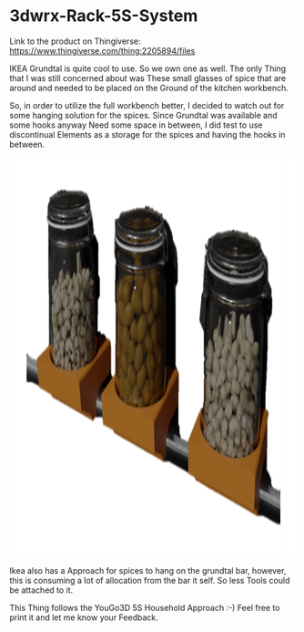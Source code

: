 # 3dwrx-Rack-5S-System


Link to the product on Thingiverse:
https://www.thingiverse.com/thing:2205894/files


IKEA Grundtal is quite cool to use. So we own one as well.
The only Thing that I was still concerned about was These small glasses of spice that are around and needed to be placed on the Ground of the kitchen workbench.

So, in order to utilize the full workbench better, I decided to watch out for some hanging solution for the spices. Since Grundtal was available and some hooks anyway Need some space in between, I did test to use discontinual Elements as a storage for the spices and having the hooks in between.


<p align="center">
  <img 
    width="1000"
    height="700"
    src="https://github.com/thomaszipf/3dwrx-Rack-5S-System/blob/main/Images/Rack-5S-System1.PNG"
  >
</p>


Ikea also has a Approach for spices to hang on the grundtal bar, however, this is consuming a lot of allocation from the bar it self. So less Tools could be attached to it.

This Thing follows the YouGo3D 5S Household Approach :-)
Feel free to print it and let me know your Feedback.
